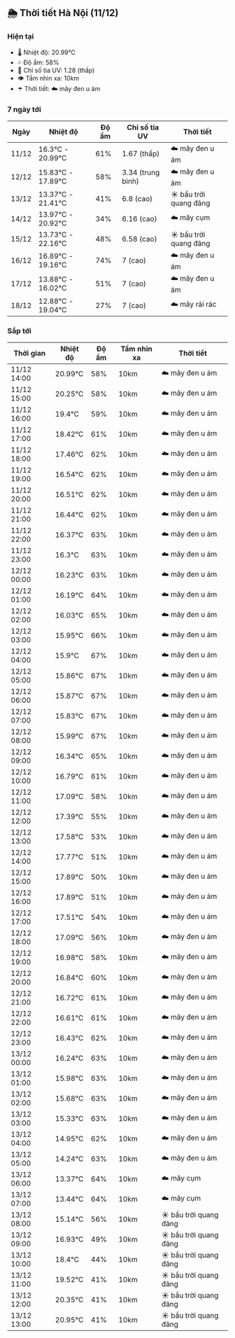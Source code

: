 ## 🌦️ Thời tiết Hà Nội (11/12)

### Hiện tại

- 🌡️ Nhiệt độ: 20.99℃
- 💦 Độ ẩm: 58%
- 🌟 Chỉ số tia UV: 1.28 (thấp)
- 👁️ Tầm nhìn xa: 10km
- ☂️ Thời tiết: ☁️ mây đen u ám

### 7 ngày tới

| Ngày | Nhiệt độ | Độ ẩm | Chỉ số tia UV | Thời tiết |
| --- | --- | --- | --- | --- |
| 11/12 | 16.3℃ - 20.99℃ | 61% | 1.67 (thấp) | ☁️ mây đen u ám |
| 12/12 | 15.83℃ - 17.89℃ | 58% | 3.34 (trung bình) | ☁️ mây đen u ám |
| 13/12 | 13.37℃ - 21.41℃ | 41% | 6.8 (cao) | ☀️ bầu trời quang đãng |
| 14/12 | 13.97℃ - 20.92℃ | 34% | 6.16 (cao) | ☁️ mây cụm |
| 15/12 | 13.73℃ - 22.16℃ | 48% | 6.58 (cao) | ☀️ bầu trời quang đãng |
| 16/12 | 16.89℃ - 19.16℃ | 74% | 7 (cao) | ☁️ mây đen u ám |
| 17/12 | 13.88℃ - 16.02℃ | 51% | 7 (cao) | ☁️ mây đen u ám |
| 18/12 | 12.88℃ - 19.04℃ | 27% | 7 (cao) | ☁️ mây rải rác |

### Sắp tới

| Thời gian | Nhiệt độ | Độ ẩm | Tầm nhìn xa | Thời tiết |
| --- | --- | --- | --- | --- |
| 11/12 14:00 | 20.99℃ | 58% | 10km | ☁️ mây đen u ám |
| 11/12 15:00 | 20.25℃ | 58% | 10km | ☁️ mây đen u ám |
| 11/12 16:00 | 19.4℃ | 59% | 10km | ☁️ mây đen u ám |
| 11/12 17:00 | 18.42℃ | 61% | 10km | ☁️ mây đen u ám |
| 11/12 18:00 | 17.46℃ | 62% | 10km | ☁️ mây đen u ám |
| 11/12 19:00 | 16.54℃ | 62% | 10km | ☁️ mây đen u ám |
| 11/12 20:00 | 16.51℃ | 62% | 10km | ☁️ mây đen u ám |
| 11/12 21:00 | 16.44℃ | 62% | 10km | ☁️ mây đen u ám |
| 11/12 22:00 | 16.37℃ | 63% | 10km | ☁️ mây đen u ám |
| 11/12 23:00 | 16.3℃ | 63% | 10km | ☁️ mây đen u ám |
| 12/12 00:00 | 16.23℃ | 63% | 10km | ☁️ mây đen u ám |
| 12/12 01:00 | 16.19℃ | 64% | 10km | ☁️ mây đen u ám |
| 12/12 02:00 | 16.03℃ | 65% | 10km | ☁️ mây đen u ám |
| 12/12 03:00 | 15.95℃ | 66% | 10km | ☁️ mây đen u ám |
| 12/12 04:00 | 15.9℃ | 67% | 10km | ☁️ mây đen u ám |
| 12/12 05:00 | 15.86℃ | 67% | 10km | ☁️ mây đen u ám |
| 12/12 06:00 | 15.87℃ | 67% | 10km | ☁️ mây đen u ám |
| 12/12 07:00 | 15.83℃ | 67% | 10km | ☁️ mây đen u ám |
| 12/12 08:00 | 15.99℃ | 67% | 10km | ☁️ mây đen u ám |
| 12/12 09:00 | 16.34℃ | 65% | 10km | ☁️ mây đen u ám |
| 12/12 10:00 | 16.79℃ | 61% | 10km | ☁️ mây đen u ám |
| 12/12 11:00 | 17.09℃ | 58% | 10km | ☁️ mây đen u ám |
| 12/12 12:00 | 17.39℃ | 55% | 10km | ☁️ mây đen u ám |
| 12/12 13:00 | 17.58℃ | 53% | 10km | ☁️ mây đen u ám |
| 12/12 14:00 | 17.77℃ | 51% | 10km | ☁️ mây đen u ám |
| 12/12 15:00 | 17.89℃ | 50% | 10km | ☁️ mây đen u ám |
| 12/12 16:00 | 17.89℃ | 51% | 10km | ☁️ mây đen u ám |
| 12/12 17:00 | 17.51℃ | 54% | 10km | ☁️ mây đen u ám |
| 12/12 18:00 | 17.09℃ | 56% | 10km | ☁️ mây đen u ám |
| 12/12 19:00 | 16.98℃ | 58% | 10km | ☁️ mây đen u ám |
| 12/12 20:00 | 16.84℃ | 60% | 10km | ☁️ mây đen u ám |
| 12/12 21:00 | 16.72℃ | 61% | 10km | ☁️ mây đen u ám |
| 12/12 22:00 | 16.61℃ | 61% | 10km | ☁️ mây đen u ám |
| 12/12 23:00 | 16.43℃ | 62% | 10km | ☁️ mây đen u ám |
| 13/12 00:00 | 16.24℃ | 63% | 10km | ☁️ mây đen u ám |
| 13/12 01:00 | 15.98℃ | 63% | 10km | ☁️ mây đen u ám |
| 13/12 02:00 | 15.68℃ | 63% | 10km | ☁️ mây đen u ám |
| 13/12 03:00 | 15.33℃ | 63% | 10km | ☁️ mây đen u ám |
| 13/12 04:00 | 14.95℃ | 62% | 10km | ☁️ mây đen u ám |
| 13/12 05:00 | 14.24℃ | 63% | 10km | ☁️ mây đen u ám |
| 13/12 06:00 | 13.37℃ | 64% | 10km | ☁️ mây cụm |
| 13/12 07:00 | 13.44℃ | 64% | 10km | ☁️ mây cụm |
| 13/12 08:00 | 15.14℃ | 56% | 10km | ☀️ bầu trời quang đãng |
| 13/12 09:00 | 16.93℃ | 49% | 10km | ☀️ bầu trời quang đãng |
| 13/12 10:00 | 18.4℃ | 44% | 10km | ☀️ bầu trời quang đãng |
| 13/12 11:00 | 19.52℃ | 41% | 10km | ☀️ bầu trời quang đãng |
| 13/12 12:00 | 20.35℃ | 41% | 10km | ☀️ bầu trời quang đãng |
| 13/12 13:00 | 20.95℃ | 41% | 10km | ☀️ bầu trời quang đãng |
